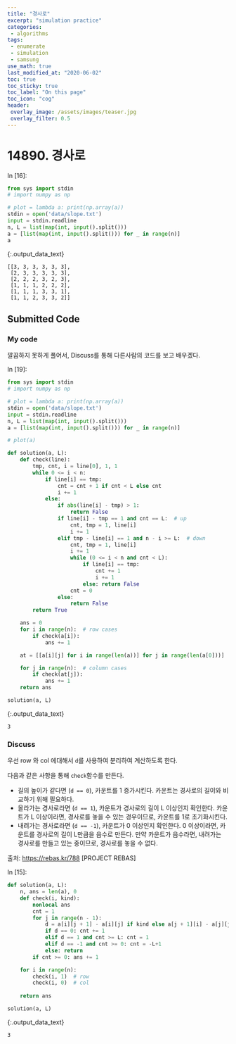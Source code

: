 ```yaml
---
title: "경사로"
excerpt: "simulation practice"
categories:
 - algorithms
tags:
 - enumerate
 - simulation
 - samsung
use_math: true
last_modified_at: "2020-06-02"
toc: true
toc_sticky: true
toc_label: "On this page"
toc_icon: "cog"
header:
 overlay_image: /assets/images/teaser.jpg
 overlay_filter: 0.5
---
```


# 14890. 경사로

<div class="prompt input_prompt">
In&nbsp;[16]:
</div>

<div class="input_area" markdown="1">

```python
from sys import stdin
# import numpy as np

# plot = lambda a: print(np.array(a))
stdin = open('data/slope.txt')
input = stdin.readline
n, L = list(map(int, input().split()))
a = [list(map(int, input().split())) for _ in range(n)]
a
```

</div>




{:.output_data_text}

```
[[3, 3, 3, 3, 3, 3],
 [2, 3, 3, 3, 3, 3],
 [2, 2, 2, 3, 2, 3],
 [1, 1, 1, 2, 2, 2],
 [1, 1, 1, 3, 3, 1],
 [1, 1, 2, 3, 3, 2]]
```



## Submitted Code

### My code

깔끔하지 못하게 풀어서, Discuss를 통해 다른사람의 코드를 보고 배우겠다.

<div class="prompt input_prompt">
In&nbsp;[19]:
</div>

<div class="input_area" markdown="1">

```python
from sys import stdin
# import numpy as np

# plot = lambda a: print(np.array(a))
stdin = open('data/slope.txt')
input = stdin.readline
n, L = list(map(int, input().split()))
a = [list(map(int, input().split())) for _ in range(n)]

# plot(a)

def solution(a, L):
    def check(line):
        tmp, cnt, i = line[0], 1, 1
        while 0 <= i < n:
            if line[i] == tmp:
                cnt = cnt + 1 if cnt < L else cnt
                i += 1
            else:
                if abs(line[i] - tmp) > 1:
                    return False
                if line[i] - tmp == 1 and cnt == L:  # up
                    cnt, tmp = 1, line[i]
                    i += 1
                elif tmp - line[i] == 1 and n - i >= L:  # down
                    cnt, tmp = 1, line[i]
                    i += 1
                    while (0 <= i < n and cnt < L):  
                        if line[i] == tmp:
                            cnt += 1
                            i += 1
                        else: return False
                    cnt = 0
                else:
                    return False
        return True

    ans = 0
    for i in range(n):  # row cases
        if check(a[i]):
            ans += 1

    at = [[a[i][j] for i in range(len(a))] for j in range(len(a[0]))]

    for j in range(n):  # column cases
        if check(at[j]):
            ans += 1
    return ans

solution(a, L)
```

</div>




{:.output_data_text}

```
3
```



### Discuss

우선 row 와 col 에대해서 `d`를 사용하여 분리하여 계산하도록 한다. <br>

다음과 같은 사항을 통해 `check`함수를 만든다.

* 길의 높이가 같다면 (`d == 0`), 카운트를 1 증가시킨다. 카운트는 경사로의 길이와 비교하기 위해 필요하다.
* 올라가는 경사로라면 (`d == 1`), 카운트가 경사로의 길이 L 이상인지 확인한다. 카운트가 L 이상이라면, 경사로를 놓을 수 있는 경우이므로, 카운트를 1로 초기화시킨다.
* 내려가는 경사로라면 (`d == -1`), 카운트가 0 이상인지 확인한다. 0 이상이라면, 카운트를 경사로의 길이 L만큼을 음수로 만든다. 만약 카운트가 음수라면, 내려가는 경사로를 만들고 있는 중이므로, 경사로를 놓을 수 없다.


출처: https://rebas.kr/788 [PROJECT REBAS]

<div class="prompt input_prompt">
In&nbsp;[15]:
</div>

<div class="input_area" markdown="1">

```python
def solution(a, L):
    n, ans = len(a), 0
    def check(i, kind):
        nonlocal ans
        cnt = 1
        for j in range(n - 1):
            d = a[i][j + 1] - a[i][j] if kind else a[j + 1][i] - a[j][j]
            if d == 0: cnt += 1
            elif d == 1 and cnt >= L: cnt = 1
            elif d == -1 and cnt >= 0: cnt = -L+1 
            else: return
        if cnt >= 0: ans += 1

    for i in range(n):
        check(i, 1)  # row
        check(i, 0)  # col
   
    return ans

solution(a, L)
```

</div>




{:.output_data_text}

```
3
```


